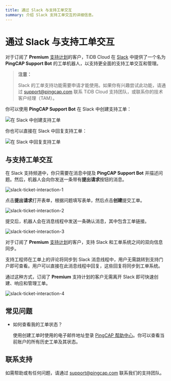 ```yaml
---
title: 通过 Slack 与支持工单交互
summary: 介绍 Slack 支持工单交互的详细信息。
---
```


# 通过 Slack 与支持工单交互

对于订阅了 **Premium** [支持计划](/tidb-cloud/connected-care-detail.md)的客户，TiDB Cloud 在 [Slack](https://slack.com/) 中提供了一个名为 **PingCAP Support Bot** 的工单机器人，以支持更全面的支持工单交互和管理。

> **注意：**
>
> Slack 的工单支持功能需要申请才能使用。如果你有兴趣尝试此功能，请通过 <a href="mailto:support@pingcap.com">support@pingcap.com</a> 联系 TiDB Cloud 支持团队，或联系你的技术客户经理（TAM）。

你可以使用 **PingCAP Support Bot** 在 Slack 中创建支持工单：

![在 Slack 中创建支持工单](https://docs-download.pingcap.com/media/images/docs/tidb-cloud/connected-slack-ticket-interaction-creation.gif)

你也可以直接在 Slack 中回复支持工单：

![在 Slack 中回复支持工单](https://docs-download.pingcap.com/media/images/docs/tidb-cloud/connected-slack-ticket-interaction-reply.gif)

## 与支持工单交互

在 Slack 支持频道中，你只需要在消息中提及 **PingCAP Support Bot** 并描述问题。然后，机器人会向你发送一条带有**提出请求**按钮的消息。

![slack-ticket-interaction-1](https://docs-download.pingcap.com/media/images/docs/tidb-cloud/connected-slack-ticket-interaction-1.png)

点击**提出请求**打开表单，根据问题填写表单，然后点击**创建**提交工单。

![slack-ticket-interaction-2](https://docs-download.pingcap.com/media/images/docs/tidb-cloud/connected-slack-ticket-interaction-2.png)

提交后，机器人会在消息线程中发送一条确认消息，其中包含工单链接。

![slack-ticket-interaction-3](https://docs-download.pingcap.com/media/images/docs/tidb-cloud/connected-slack-ticket-interaction-3.png)

对于订阅了 **Premium** [支持计划](/tidb-cloud/connected-care-detail.md)的客户，支持 Slack 和工单系统之间的双向信息同步。

支持工程师在工单上的评论将同步到 Slack 消息线程中，用户无需跳转到支持门户即可查看。用户可以直接在此消息线程中回复，这些回复将同步到工单系统。

通过这种方式，订阅了 **Premium** 支持计划的客户无需离开 Slack 即可快速创建、响应和管理工单。

![slack-ticket-interaction-4](https://docs-download.pingcap.com/media/images/docs/tidb-cloud/connected-slack-ticket-interaction-4.png)

## 常见问题

- 如何查看我的工单状态？

    使用创建工单时使用的电子邮件地址登录 [PingCAP 帮助中心](https://tidb.support.pingcap.com/servicedesk/customer/user/requests)。你可以查看当前账户的所有历史工单及其状态。

## 联系支持

如需帮助或有任何问题，请通过 <a href="mailto:support@pingcap.com">support@pingcap.com</a> 联系我们的支持团队。
